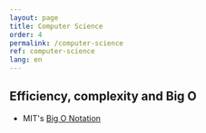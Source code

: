 ```yaml
---
layout: page
title: Computer Science
order: 4
permalink: /computer-science
ref: computer-science
lang: en
---
```


## Efficiency, complexity and Big O

- MIT's [Big O Notation](https://web.mit.edu/16.070/www/lecture/big_o.pdf)
